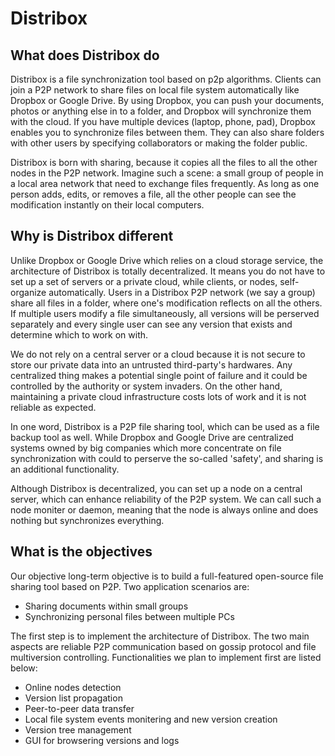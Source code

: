 # Distribox

## What does Distribox do

Distribox is a file synchronization tool based on p2p algorithms. Clients can join a P2P network to share files on local file system automatically like Dropbox or Google Drive. By using Dropbox, you can push your documents, photos or anything else in to a folder, and Dropbox will synchronize them with the cloud. If you have multiple devices (laptop, phone, pad), Dropbox enables you to synchronize files between them. They can also share folders with other users by specifying collaborators or making the folder public.

Distribox is born with sharing, because it copies all the files to all the other nodes in the P2P network. Imagine such a scene: a small group of people in a local area network that need to exchange files frequently. As long as one person adds, edits, or removes a file, all the other people can see the modification instantly on their local computers.

## Why is Distribox different

Unlike Dropbox or Google Drive which relies on a cloud storage service, the architecture of Distribox is totally decentralized. It means you do not have to set up a set of servers or a private cloud, while clients, or nodes, self-organize automatically. Users in a Distribox P2P network (we say a group) share all files in a folder, where one's modification reflects on all the others. If multiple users modify a file simultaneously, all versions will be perserved separately and every single user can see any version that exists and determine which to work on with.

We do not rely on a central server or a cloud because it is not secure to store our private data into an untrusted third-party's hardwares. Any centralized thing makes a potential single point of failure and it could be controlled by the authority or system invaders. On the other hand, maintaining a private cloud infrastructure costs lots of work and it is not reliable as expected.

In one word, Distribox is a P2P file sharing tool, which can be used as a file backup tool as well. While Dropbox and Google Drive are centralized systems owned by big companies which more concentrate on file synchronization with could to perserve the so-called 'safety', and sharing is an additional functionality.

Although Distribox is decentralized, you can set up a node on a central server, which can enhance reliability of the P2P system. We can call such a node moniter or daemon, meaning that the node is always online and does nothing but synchronizes everything.

## What is the objectives

Our objective long-term objective is to build a full-featured open-source file sharing tool based on P2P. Two application scenarios are:

* Sharing documents within small groups
* Synchronizing personal files between multiple PCs

The first step is to implement the architecture of Distribox. The two main aspects are reliable P2P communication based on gossip protocol and file multiversion controlling. Functionalities we plan to implement first are listed below:

* Online nodes detection
* Version list propagation
* Peer-to-peer data transfer
* Local file system events monitering and new version creation
* Version tree management
* GUI for browsering versions and logs
